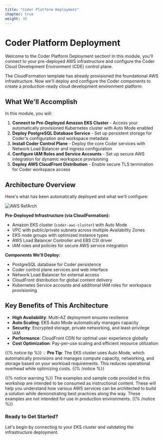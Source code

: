 ```yaml
---
title: "Coder Platform Deployment"
chapter: true
weight: 30
---
```


# Coder Platform Deployment

Welcome to the Coder Platform Deployment section! In this module, you'll connect to your pre-deployed AWS infrastructure and configure the Coder Cloud Development Environment (CDE) control plane. 

The CloudFormation template has already provisioned the foundational AWS infrastructure. Now we'll deploy and configure the Coder components to create a production-ready cloud development environment platform.

## What We'll Accomplish

In this module, you will:

1. **Connect to Pre-Deployed Amazon EKS Cluster** - Access your automatically provisioned Kubernetes cluster with Auto Mode enabled
2. **Deploy PostgreSQL Database Service** - Set up persistent storage for Coder's configuration and workspace metadata
3. **Install Coder Control Plane** - Deploy the core Coder services with Network Load Balancer and ingress configuration
4. **Configure IAM Roles and Service Accounts** - Set up secure AWS integration for dynamic workspace provisioning
5. **Deploy AWS CloudFront Distribution** - Enable secure TLS termination for Coder workspace access

## Architecture Overview

Here's what has been automatically deployed and what we'll configure:

![AWS RefArch](/images/AWSCoderSingleRegionv1-0.png)

**Pre-Deployed Infrastructure (via CloudFormation):**
- Amazon EKS cluster (`coder-aws-cluster`) with Auto Mode
- VPC with public/private subnets across multiple Availability Zones
- EKS node groups with optimized instance types
- AWS Load Balancer Controller and EBS CSI driver
- IAM roles and policies for secure AWS service integration

**Components We'll Deploy:**
- PostgreSQL database for Coder persistence
- Coder control plane services and web interface
- Network Load Balancer for external access
- CloudFront distribution for global content delivery
- Kubernetes Service accounts and additional IAM roles for workspace provisioning

## Key Benefits of This Architecture

- **High Availability**: Multi-AZ deployment ensures resilience
- **Auto Scaling**: EKS Auto Mode automatically manages capacity
- **Security**: Encrypted storage, private networking, and least-privilege IAM
- **Performance**: CloudFront CDN for optimal user experience globally
- **Cost Optimization**: Pay-per-use scaling and efficient resource utilization

{{% notice tip %}}
💡 **Pro Tip**: The EKS cluster uses Auto Mode, which automatically provisions and manages compute capacity, networking, and storage based on your workload requirements. This reduces operational overhead while optimizing costs.
{{% /notice %}}

{{% notice warning %}}
The examples and sample code provided in this workshop are intended to be consumed as instructional content. These will help you understand how various AWS services can be architected to build a solution while demonstrating best practices along the way. These examples are not intended for use in production environments.
{{% /notice %}}

### Ready to Get Started?
Let's begin by connecting to your EKS cluster and validating the infrastructure deployment.

